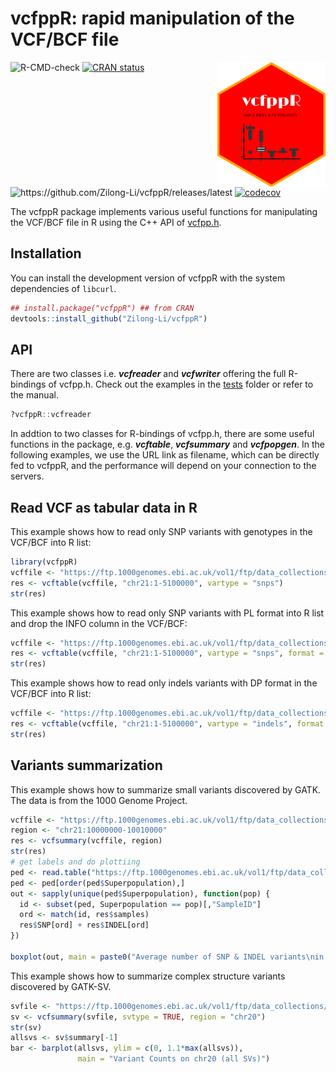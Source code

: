 
<!-- README.md is generated from README.Rmd. Please edit that file -->

# vcfppR: rapid manipulation of the VCF/BCF file

<!-- badges: start -->

![R-CMD-check](https://github.com/Zilong-Li/vcfppR/actions/workflows/check-release.yaml/badge.svg)
<a href="https://github.com/Zilong-Li/random/blob/main/vcfppR.png"><img src="https://raw.githubusercontent.com/Zilong-Li/random/main/vcfppR.png" height="200" align="right" /></a>
[![CRAN
status](https://www.r-pkg.org/badges/version/vcfppR)](https://CRAN.R-project.org/package=vcfppR)
![<https://github.com/Zilong-Li/vcfppR/releases/latest>](https://img.shields.io/github/v/release/Zilong-Li/vcfppR.svg)
[![codecov](https://codecov.io/github/Zilong-Li/vcfppR/graph/badge.svg?token=QE1UFVRH98)](https://app.codecov.io/github/Zilong-Li/vcfppR)
<!-- badges: end -->

The vcfppR package implements various useful functions for manipulating
the VCF/BCF file in R using the C++ API of
[vcfpp.h](https://github.com/Zilong-Li/vcfpp).

## Installation

You can install the development version of vcfppR with the system
dependencies of `libcurl`.

``` r
## install.package("vcfppR") ## from CRAN
devtools::install_github("Zilong-Li/vcfppR")
```

## API

There are two classes i.e. ***vcfreader*** and ***vcfwriter*** offering
the full R-bindings of vcfpp.h. Check out the examples in the
[tests](tests/testthat) folder or refer to the manual.

``` r
?vcfppR::vcfreader
```

In addtion to two classes for R-bindings of vcfpp.h, there are some
useful functions in the package, e.g. ***vcftable***, ***vcfsummary***
and ***vcfpopgen***. In the following examples, we use the URL link as
filename, which can be directly fed to vcfppR, and the performance will
depend on your connection to the servers.

## Read VCF as tabular data in R

This example shows how to read only SNP variants with genotypes in the
VCF/BCF into R list:

``` r
library(vcfppR)
vcffile <- "https://ftp.1000genomes.ebi.ac.uk/vol1/ftp/data_collections/1000G_2504_high_coverage/working/20220422_3202_phased_SNV_INDEL_SV/1kGP_high_coverage_Illumina.chr21.filtered.SNV_INDEL_SV_phased_panel.vcf.gz"
res <- vcftable(vcffile, "chr21:1-5100000", vartype = "snps")
str(res)
```

This example shows how to read only SNP variants with PL format into R
list and drop the INFO column in the VCF/BCF:

``` r
vcffile <- "https://ftp.1000genomes.ebi.ac.uk/vol1/ftp/data_collections/1000G_2504_high_coverage/working/20201028_3202_raw_GT_with_annot/20201028_CCDG_14151_B01_GRM_WGS_2020-08-05_chr21.recalibrated_variants.vcf.gz"
res <- vcftable(vcffile, "chr21:1-5100000", vartype = "snps", format = "PL", info = FALSE)
str(res)
```

This example shows how to read only indels variants with DP format in
the VCF/BCF into R list:

``` r
vcffile <- "https://ftp.1000genomes.ebi.ac.uk/vol1/ftp/data_collections/1000G_2504_high_coverage/working/20201028_3202_raw_GT_with_annot/20201028_CCDG_14151_B01_GRM_WGS_2020-08-05_chr21.recalibrated_variants.vcf.gz"
res <- vcftable(vcffile, "chr21:1-5100000", vartype = "indels", format = "DP")
str(res)
```

## Variants summarization

This example shows how to summarize small variants discovered by GATK.
The data is from the 1000 Genome Project.

``` r
vcffile <- "https://ftp.1000genomes.ebi.ac.uk/vol1/ftp/data_collections/1000G_2504_high_coverage/working/20201028_3202_raw_GT_with_annot/20201028_CCDG_14151_B01_GRM_WGS_2020-08-05_chr21.recalibrated_variants.vcf.gz"
region <- "chr21:10000000-10010000"
res <- vcfsummary(vcffile, region)
str(res)
# get labels and do plottiing
ped <- read.table("https://ftp.1000genomes.ebi.ac.uk/vol1/ftp/data_collections/1000G_2504_high_coverage/20130606_g1k_3202_samples_ped_population.txt", h=T)
ped <- ped[order(ped$Superpopulation),]
out <- sapply(unique(ped$Superpopulation), function(pop) {
  id <- subset(ped, Superpopulation == pop)[,"SampleID"]
  ord <- match(id, res$samples)
  res$SNP[ord] + res$INDEL[ord]
})

boxplot(out, main = paste0("Average number of SNP & INDEL variants\nin region ", region))
```

This example shows how to summarize complex structure variants
discovered by GATK-SV.

``` r
svfile <- "https://ftp.1000genomes.ebi.ac.uk/vol1/ftp/data_collections/1000G_2504_high_coverage/working/20210124.SV_Illumina_Integration/1KGP_3202.gatksv_svtools_novelins.freeze_V3.wAF.vcf.gz"
sv <- vcfsummary(svfile, svtype = TRUE, region = "chr20")
str(sv)
allsvs <- sv$summary[-1]
bar <- barplot(allsvs, ylim = c(0, 1.1*max(allsvs)),
               main = "Variant Counts on chr20 (all SVs)")
```
